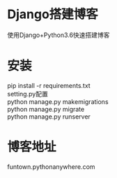 # Django搭建博客
使用Django+Python3.6快速搭建博客
# 安装
pip install -r requirements.txt  
setting.py配置  
python manage.py makemigrations  
python manage.py migrate  
python manage.py runserver  
# 博客地址
funtown.pythonanywhere.com
